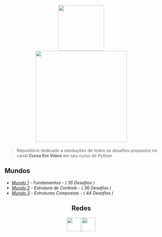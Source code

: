 <h1 align="center">
  <a href="https://www.youtube.com/user/cursosemvideo">
    <img src="https://res.cloudinary.com/mts-cloud/image/upload/v1564075921/curso-em-video/logoCursoemVideo_i32iqd.jpg" width="150px" /><br/>
    <img src="https://res.cloudinary.com/mts-cloud/image/upload/v1564076094/curso-em-video/python-logo_o1ggo8.png" width="300px" />
  </a>
</h1>
  
> Repositório dedicado a resoluções de todos os desafios propostos no canal **Curso Em Vídeo** em seu curso de Python.

## Mundos
- [*Mundo 1*](https://github.com/matheusfelipeog/curso-em-video-python3/tree/master/Mundo_1_Fundamentos) - *Fundamentos - ( 35 Desafios )*
- [*Mundo 2*](https://github.com/matheusfelipeog/curso-em-video-python3/tree/master/Mundo_2_EstruturasDeControle) - *Estrutura de Controle - ( 36 Desafios )*
- [*Mundo 3*](https://github.com/matheusfelipeog/curso-em-video-python3/tree/master/Mundo_3_EstruturasCompostas) - *Estruturas Compostas - ( 44 Desafios )*

<h2 align="center">Redes</h2>
<p align="center">
  <a href="https://pt-br.facebook.com/CursosEmVideo/">
    <img src="https://res.cloudinary.com/mts-cloud/image/upload/v1564075921/curso-em-video/facebook_kctlwa.png" width="45px" />
  <a/>
  <a href="https://www.youtube.com/user/cursosemvideo">
    <img src="https://res.cloudinary.com/mts-cloud/image/upload/v1564075921/curso-em-video/youtube_ziaheb.png" width="45px" />
  </a>
</p>